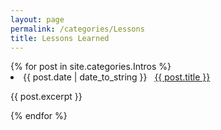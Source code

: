 ```yaml
---
layout: page
permalink: /categories/Lessons
title: Lessons Learned
---
```


<div class="categoryContainer">
  {% for post in site.categories.Intros %}
  <li>
    <span>{{ post.date | date_to_string }}</span> &nbsp; <a href="{{ post.url }}">{{ post.title }}</a>
    <article class="archive-item">
      <p>{{ post.excerpt }}</p>
    </article>
  </li>
  {% endfor %}
</div>